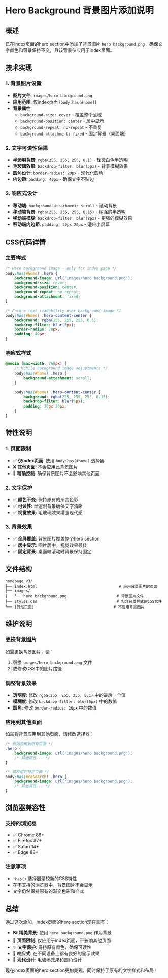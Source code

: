 # Hero Background 背景图片添加说明

## 概述
已在index页面的hero section中添加了背景图片 `hero background.png`，确保文字颜色和背景保持不变，且该背景仅应用于index页面。

## 技术实现

### 1. 背景图片设置
- **图片文件**: `images/hero background.png`
- **应用范围**: 仅index页面 (`body:has(#home)`)
- **背景属性**: 
  - `background-size: cover` - 覆盖整个区域
  - `background-position: center` - 居中显示
  - `background-repeat: no-repeat` - 不重复
  - `background-attachment: fixed` - 固定背景（桌面端）

### 2. 文字可读性保障
- **半透明背景**: `rgba(255, 255, 255, 0.1)` - 轻微白色半透明
- **毛玻璃效果**: `backdrop-filter: blur(5px)` - 背景模糊效果
- **圆角设计**: `border-radius: 20px` - 现代化圆角
- **内边距**: `padding: 40px` - 确保文字不贴边

### 3. 响应式设计
- **移动端**: `background-attachment: scroll` - 滚动背景
- **移动端背景**: `rgba(255, 255, 255, 0.15)` - 稍强的半透明
- **移动端模糊**: `backdrop-filter: blur(8px)` - 更强的模糊效果
- **移动端内边距**: `padding: 30px 20px` - 适应小屏幕

## CSS代码详情

### 主要样式
```css
/* Hero background image - only for index page */
body:has(#home) .hero {
    background-image: url('images/hero background.png');
    background-size: cover;
    background-position: center;
    background-repeat: no-repeat;
    background-attachment: fixed;
}

/* Ensure text readability over background image */
body:has(#home) .hero-content-center {
    background: rgba(255, 255, 255, 0.1);
    backdrop-filter: blur(5px);
    border-radius: 20px;
    padding: 40px;
}
```

### 响应式样式
```css
@media (max-width: 768px) {
    /* Mobile background image adjustments */
    body:has(#home) .hero {
        background-attachment: scroll;
    }
    
    body:has(#home) .hero-content-center {
        background: rgba(255, 255, 255, 0.15);
        backdrop-filter: blur(8px);
        padding: 30px 20px;
    }
}
```

## 特性说明

### 1. 页面限制
- ✅ **仅index页面**: 使用 `body:has(#home)` 选择器
- ❌ **其他页面**: 不会应用此背景图片
- 🎯 **精确控制**: 确保背景图片不会影响其他页面

### 2. 文字保护
- ✅ **颜色不变**: 保持原有的渐变色彩
- ✅ **可读性**: 半透明背景确保文字清晰
- ✅ **视觉效果**: 毛玻璃效果增强现代感

### 3. 背景效果
- ✅ **全屏覆盖**: 背景图片覆盖整个hero section
- ✅ **居中显示**: 图片居中，视觉效果最佳
- ✅ **固定背景**: 桌面端滚动时背景保持固定

## 文件结构
```
homepage_v3/
├── index.html                                    # 应用背景图片的页面
├── images/
│   └── hero background.png                      # 背景图片文件
├── styles.css                                   # 包含背景样式的CSS文件
└── [其他页面]                                   # 不应用背景图片
```

## 维护说明

### 更换背景图片
如需更换背景图片，请：
1. 替换 `images/hero background.png` 文件
2. 或修改CSS中的图片路径

### 调整背景效果
- **透明度**: 修改 `rgba(255, 255, 255, 0.1)` 中的最后一个值
- **模糊度**: 修改 `backdrop-filter: blur(5px)` 中的数值
- **圆角**: 修改 `border-radius: 20px` 中的数值

### 应用到其他页面
如需将背景应用到其他页面，请修改选择器：
```css
/* 例如应用到所有页面 */
.hero {
    background-image: url('images/hero background.png');
    /* 其他属性... */
}

/* 或应用到特定页面 */
body:has(#research) .hero {
    background-image: url('images/hero background.png');
    /* 其他属性... */
}
```

## 浏览器兼容性

### 支持的浏览器
- ✅ Chrome 88+
- ✅ Firefox 87+
- ✅ Safari 14+
- ✅ Edge 88+

### 注意事项
- `:has()` 选择器是较新的CSS特性
- 在不支持的浏览器中，背景图片不会显示
- 文字仍然保持原有的渐变色彩和样式

## 总结

通过这次添加，index页面的hero section现在具有：
- 🖼️ **精美背景**: 使用 `hero background.png` 作为背景
- 🎯 **页面限制**: 仅应用于index页面，不影响其他页面
- ✨ **文字保护**: 保持原有颜色，确保可读性
- 📱 **响应式**: 在不同设备上都有良好的显示效果
- 🎨 **现代设计**: 毛玻璃效果和圆角设计

现在index页面的hero section更加美观，同时保持了原有的文字样式和布局！ 